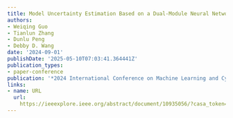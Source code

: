 ```yaml
---
title: Model Uncertainty Estimation Based on a Dual-Module Neural Network Architecture
authors:
- Weiqing Guo
- Tianlun Zhang
- Dunlu Peng
- Debby D. Wang
date: '2024-09-01'
publishDate: '2025-05-10T07:03:41.364441Z'
publication_types:
- paper-conference
publication: '*2024 International Conference on Machine Learning and Cybernetics (ICMLC)*'
links:
- name: URL
  url: 
    https://ieeexplore.ieee.org/abstract/document/10935056/?casa_token=UsG1KrJQh3cAAAAA:CSnYx4My00c_iiOpORUU0imgmQdcPNONPlV2JSEOehYnk2li-HAPtT73qr4uMgtOeiiYSbUScK6M
---
```

